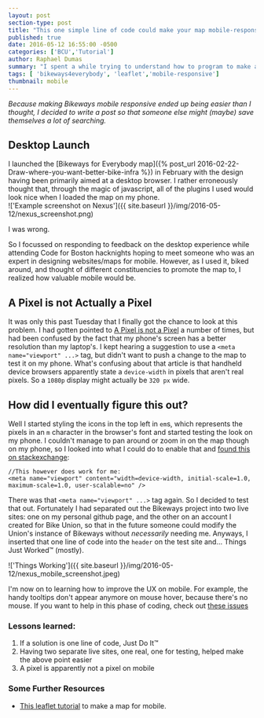 ```yaml
---
layout: post
section-type: post
title: "This one simple line of code could make your map mobile-responsive"
published: true
date: 2016-05-12 16:55:00 -0500
categories: ['BCU','Tutorial']
author: Raphael Dumas
summary: "I spent a while trying to understand how to program to make a webpage mobile-responsive, turns out the solution was easier than I thought"
tags: [ 'bikeways4everybody', 'leaflet','mobile-responsive']
thumbnail: mobile  
---
```


*Because making Bikeways mobile responsive ended up being easier than I thought, I decided to write a post so that someone else might (maybe) save themselves a lot of searching.*

## Desktop Launch

I launched the [Bikeways for Everybody map]({% post_url 2016-02-22-Draw-where-you-want-better-bike-infra %}) in February with the design having been primarily aimed at a desktop browser. I rather erroneously thought that, through the magic of javascript, all of the plugins I used would look nice when I loaded the map on my phone.  
!['Example screenshot on Nexus']({{ site.baseurl }}/img/2016-05-12/nexus_screenshot.png)

I was wrong.  

So I focussed on responding to feedback on the desktop experience while attending Code for Boston hacknights hoping to meet someone who was an expert in designing websites/maps for mobile. However, as I used it, biked around, and thought of different constituencies to promote the map to, I realized how valuable mobile would be. 

## A Pixel is not Actually a Pixel

It was only this past Tuesday that I finally got the chance to look at this problem. I had gotten pointed to [A Pixel is not a Pixel](http://www.quirksmode.org/blog/archives/2010/04/a_pixel_is_not.html) a number of times, but had been confused by the fact that my phone's screen has a better resolution than my laptop's. I kept hearing a suggestion to use a `<meta name="viewport" ...>` tag, but didn't want to push a change to the map to test it on my phone. What's confusing about that article is that handheld device browsers apparently state a `device-width` in pixels that aren't real pixels. So a `1080p` display might actually be `320 px` wide. 

## How did I eventually figure this out? 

Well I started styling the icons in the top left in `em`s, which represents the pixels in an `m` character in the browser's font and started testing the look on my phone. I couldn't manage to pan around or zoom in on the map though on my phone, so I looked into what I could do to enable that and [found this on stackexchange](http://stackoverflow.com/a/21245567/4047679):


```
//This however does work for me:
<meta name="viewport" content="width=device-width, initial-scale=1.0, maximum-scale=1.0, user-scalable=no" />
```

There was that `<meta name="viewport" ...>` tag again. So I decided to test that out. Fortunately I had separated out the Bikeways project into two live sites: one on my personal github page, and the other on an account I created for Bike Union, so that in the future someone could modify the Union's instance of Bikeways without *necessarily* needing me. Anyways, I inserted that one line of code into the `header` on the test site and... Things Just Worked&#8482;  (mostly).

!['Things Working']({{ site.baseurl }}/img/2016-05-12/nexus_mobile_screenshot.jpeg)

I'm now on to learning how to improve the UX on mobile. For example, the handy tooltips don't appear anymore on mouse hover, because there's no mouse. If you want to help in this phase of coding, check out [these issues](https://github.com/radumas/bikeways4everybody/milestones/High%20DPI-responsive)

### Lessons learned:
1. If a solution is one line of code, Just Do It&#8482;
2. Having two separate live sites, one real, one for testing, helped make the above point easier
3. A pixel is apparently not a pixel on mobile

### Some Further Resources
 - [This leaflet tutorial](http://leafletjs.com/examples/mobile.html) to make a map for mobile. 
